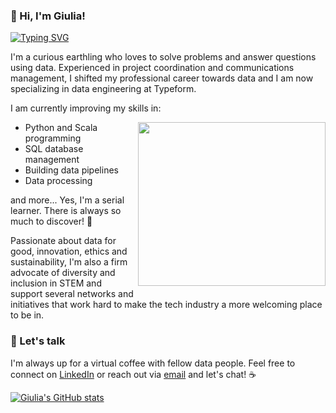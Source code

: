 ### 🚀 Hi, I'm Giulia!

[![Typing SVG](https://readme-typing-svg.herokuapp.com?duration=2000&color=650EF7&center=true&lines=Always+learning)](https://git.io/typing-svg)

I'm a curious earthling who loves to solve problems and answer questions using data. Experienced in project coordination and communications management, I shifted my professional career towards data and I am now specializing in data engineering at Typeform.

I am currently improving my skills in:


<img align="right" src="https://media.giphy.com/media/heIX5HfWgEYlW/giphy.gif" width="300" height="262" style="padding-bottom:20px" />

- Python and Scala programming
- SQL database management
- Building data pipelines
- Data processing

and more... Yes, I'm a serial learner. There is always so much to discover! 🧠

Passionate about data for good, innovation, ethics and sustainability, I'm also a firm advocate of diversity and inclusion in STEM and support several networks and initiatives that work hard to make the tech industry a more welcoming place to be in.

### 💬 Let's talk

I'm always up for a virtual coffee with fellow data people. Feel free to connect on [LinkedIn](https://www.linkedin.com/in/giuliabrambilla/) or reach out via [email](mailto:giuliabrambillapress@gmail.com) and let's chat! ☕️




[![Giulia's GitHub stats](https://github-readme-stats.vercel.app/api?username=giuliabrambilla&show_icons=true&theme=aura&include_all_commits=true)](https://github.com/anuraghazra/github-readme-stats)



<!--START_SECTION_PROFILE_VIEWS:readme-info-->
<!--END_SECTION_PROFILE_VIEWS:readme-info-->

<!--START_SECTION_LINES_OF_CODE:readme-info-->
<!--END_SECTION_LINES_OF_CODE:readme-info-->

<!--START_CONTRIBUTIONS:readme-info-->
<!--END_CONTRIBUTIONS:readme-info-->

<!--START_SECTION_DAILY_COMMIT:readme-info-->
<!--END_SECTION_DAILY_COMMIT:readme-info-->

<!--START_SECTION_WEEKLY_COMMIT:readme-info-->
<!--END_SECTION_WEEKLY_COMMIT:readme-info-->

<!--START_SECTION_LANGUAGE:readme-info-->
<!--END_SECTION_LANGUAGE:readme-info-->
